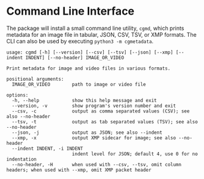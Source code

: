 # Command Line Interface

The package will install a small command line utility, `cgmd`, which prints
metadata for an image file in tabular, JSON, CSV, TSV, or XMP formats.
The CLI can also be used by executing `python3 -m cgmetadata`.

```
usage: cgmd [-h] [--version] [--csv] [--tsv] [--json] [--xmp] [--indent INDENT] [--no-header] IMAGE_OR_VIDEO

Print metadata for image and video files in various formats.

positional arguments:
  IMAGE_OR_VIDEO        path to image or video file

options:
  -h, --help            show this help message and exit
  --version, -v         show program's version number and exit
  --csv, -c             output as comma separated values (CSV); see also --no-header
  --tsv, -t             output as tab separated values (TSV); see also --no-header
  --json, -j            output as JSON; see also --indent
  --xmp, -x             output XMP sidecar for image; see also --no-header
  --indent INDENT, -i INDENT
                        indent level for JSON; default 4, use 0 for no indentation
  --no-header, -H       when used with --csv, --tsv, omit column headers; when used with --xmp, omit XMP packet header
```
